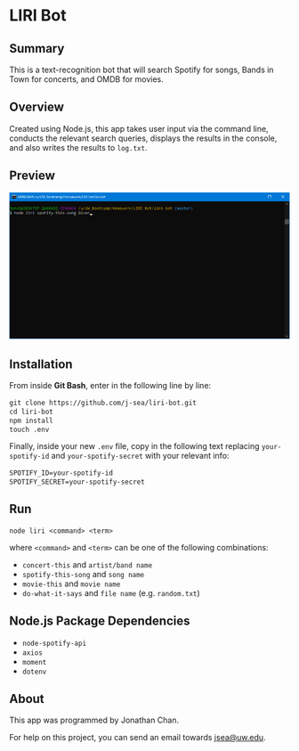 # LIRI Bot

## Summary
This is a text-recognition bot that will search Spotify for songs, Bands in Town for concerts, and OMDB for movies.

## Overview
Created using Node.js, this app takes user input via the command line, conducts the relevant search queries, displays the results in the console, and also writes the results to `log.txt`.

## Preview
![Preview GIF of LIRI Bot in action](./preview.gif "Preview GIF of LIRI Bot in action")

## Installation

From inside **Git Bash**, enter in the following line by line:

```
git clone https://github.com/j-sea/liri-bot.git
cd liri-bot
npm install
touch .env
```

Finally, inside your new `.env` file, copy in the following text replacing `your-spotify-id` and `your-spotify-secret` with your relevant info:

```
SPOTIFY_ID=your-spotify-id
SPOTIFY_SECRET=your-spotify-secret
```

## Run

```
node liri <command> <term>
````

where `<command>` and `<term>` can be one of the following combinations:

* `concert-this` and `artist/band name`
* `spotify-this-song` and `song name`
* `movie-this` and `movie name`
* `do-what-it-says` and `file name` (e.g. `random.txt`)

## Node.js Package Dependencies

* `node-spotify-api`
* `axios`
* `moment`
* `dotenv`

## About

This app was programmed by Jonathan Chan.

For help on this project, you can send an email towards jsea@uw.edu.